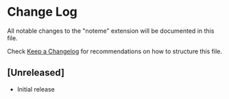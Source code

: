 # Change Log

All notable changes to the "noteme" extension will be documented in this file.

Check [Keep a Changelog](http://keepachangelog.com/) for recommendations on how to structure this file.

## [Unreleased]

- Initial release